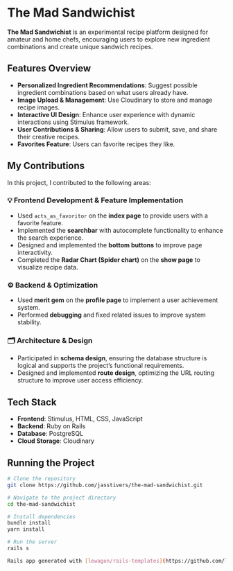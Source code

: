 # The Mad Sandwichist  

**The Mad Sandwichist** is an experimental recipe platform designed for amateur and home chefs, encouraging users to explore new ingredient combinations and create unique sandwich recipes.  

## Features Overview  

- **Personalized Ingredient Recommendations**: Suggest possible ingredient combinations based on what users already have.  
- **Image Upload & Management**: Use Cloudinary to store and manage recipe images.  
- **Interactive UI Design**: Enhance user experience with dynamic interactions using Stimulus framework.  
- **User Contributions & Sharing**: Allow users to submit, save, and share their creative recipes.  
- **Favorites Feature**: Users can favorite recipes they like.  

## My Contributions  

In this project, I contributed to the following areas:  

### 💡 **Frontend Development & Feature Implementation**  

- Used `acts_as_favoritor` on the **index page** to provide users with a favorite feature.  
- Implemented the **searchbar** with autocomplete functionality to enhance the search experience.  
- Designed and implemented the **bottom buttons** to improve page interactivity.  
- Completed the **Radar Chart (Spider chart)** on the **show page** to visualize recipe data.  

### ⚙️ **Backend & Optimization**  

- Used **merit gem** on the **profile page** to implement a user achievement system.  
- Performed **debugging** and fixed related issues to improve system stability.  

### 🗂 **Architecture & Design**  

- Participated in **schema design**, ensuring the database structure is logical and supports the project’s functional requirements.  
- Designed and implemented **route design**, optimizing the URL routing structure to improve user access efficiency.  

## Tech Stack  

- **Frontend**: Stimulus, HTML, CSS, JavaScript  
- **Backend**: Ruby on Rails  
- **Database**: PostgreSQL  
- **Cloud Storage**: Cloudinary  

## Running the Project  

```sh
# Clone the repository
git clone https://github.com/jasstivers/the-mad-sandwichist.git  

# Navigate to the project directory
cd the-mad-sandwichist  

# Install dependencies
bundle install  
yarn install  

# Run the server
rails s  

Rails app generated with [lewagon/rails-templates](https://github.com/lewagon/rails-templates), created by the [Le Wagon coding bootcamp](https://www.lewagon.com) team.
